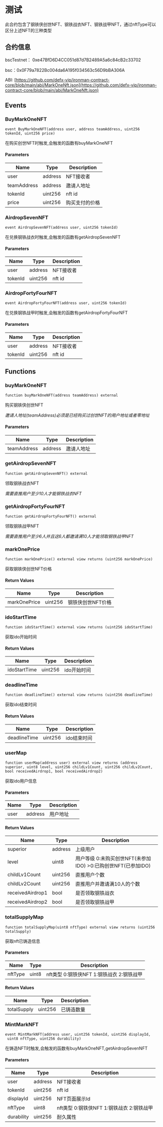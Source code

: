 # 测试

此合约包含了钢铁侠创世NFT、钢铁战衣NFT、钢铁战甲NFT，通过nftType可以区分上述NFT的三种类型

## 合约信息

bscTestnet： 0xe47BfD6D4CC051d87d7B2489A5a6c84cB2c33702

bsc：0x0F79a7822Bc004da6A195f034563c56D9bBA306A

ABI: [https://github.com/defx-vip/ironman-contract-core/blob/main/abi/MarkOneNft.json](https://github.com/defx-vip/ironman-contract-core/blob/main/abi/MarkOneNft.json)

## Events

### BuyMarkOneNFT

```solidity
event BuyMarkOneNFT(address user, address teamAddress, uint256 tokenId, uint256 price)
```

在购买创世NFT时触发,会触发的函数有buyMarkOneNFT

#### Parameters

| Name        | Type    | Description |
| ----------- | ------- | ----------- |
| user        | address | NFT接收者      |
| teamAddress | address | 邀请人地址       |
| tokenId     | uint256 | nft id      |
| price       | uint256 | 购买支付的价格     |

### AirdropSevenNFT

```solidity
event AirdropSevenNFT(address user, uint256 tokenId)
```

在兑换钢铁战衣时触发,会触发的函数有getAirdropSevenNFT

#### Parameters

| Name    | Type    | Description |
| ------- | ------- | ----------- |
| user    | address | NFT接收者      |
| tokenId | uint256 | nft id      |

### AirdropFortyFourNFT

```solidity
event AirdropFortyFourNFT(address user, uint256 tokenId)
```

在兑换钢铁战甲时触发,会触发的函数有getAirdropFortyFourNFT

#### Parameters

| Name    | Type    | Description |
| ------- | ------- | ----------- |
| user    | address | NFT接收者      |
| tokenId | uint256 | nft id      |

## Functions

### buyMarkOneNFT

```solidity
function buyMarkOneNFT(address teamAddress) external
```

购买钢铁侠创世NFT

_邀请人地址(teamAddress)必须是已经购买过创世NFT的用户地址或者零地址_

#### Parameters

| Name        | Type    | Description |
| ----------- | ------- | ----------- |
| teamAddress | address | 邀请人地址       |

### getAirdropSevenNFT

```solidity
function getAirdropSevenNFT() external
```

领取钢铁战衣NFT

_需要直推用户至少10人才能钢铁战衣NFT_

### getAirdropFortyFourNFT

```solidity
function getAirdropFortyFourNFT() external
```

领取钢铁战甲NFT

_需要直推用户至少6人并且这6人都邀请满10人才能领取钢铁战甲NFT_

### markOnePrice

```solidity
function markOnePrice() external view returns (uint256 markOnePrice)
```

获取钢铁侠创世NFT价格

#### Return Values

| Name         | Type    | Description |
| ------------ | ------- | ----------- |
| markOnePrice | uint256 | 钢铁侠创世NFT价格  |

### idoStartTime

```solidity
function idoStartTime() external view returns (uint256 idoStartTime)
```

获取ido开始时间

#### Return Values

| Name         | Type    | Description |
| ------------ | ------- | ----------- |
| idoStartTime | uint256 | ido开始时间     |

### deadlineTime

```solidity
function deadlineTime() external view returns (uint256 deadlineTime)
```

获取ido结束时间

#### Return Values

| Name         | Type    | Description |
| ------------ | ------- | ----------- |
| deadlineTime | uint256 | ido结束时间     |

### userMap

```solidity
function userMap(address user) external view returns (address superior, uint8 level, uint256 childLv1Count, uint256 childLv2Count, bool receivedAirdrop1, bool receivedAirdrop2)
```

获取ido用户信息

#### Parameters

| Name | Type    | Description |
| ---- | ------- | ----------- |
| user | address | 用户地址        |

#### Return Values

| Name             | Type    | Description                                |
| ---------------- | ------- | ------------------------------------------ |
| superior         | address | 上级用户                                       |
| level            | uint8   | 用户等级 0:未购买创世NFT(未参加IDO) >0:已购创世NFT(已参加IDO) |
| childLv1Count    | uint256 | 直推用户个数                                     |
| childLv2Count    | uint256 | 直推用户并邀请满10人的个数                             |
| receivedAirdrop1 | bool    | 是否领取钢铁战衣                                   |
| receivedAirdrop2 | bool    | 是否领取钢铁战甲                                   |

### totalSupplyMap

```solidity
function totalSupplyMap(uint8 nftType) external view returns (uint256 totalSupply)
```

获取nft已铸造信息

#### Parameters

| Name    | Type  | Description                  |
| ------- | ----- | ---------------------------- |
| nftType | uint8 | nft类型 0:钢铁侠NFT 1:钢铁战衣 2:钢铁战甲 |

#### Return Values

| Name        | Type    | Description |
| ----------- | ------- | ----------- |
| totalSupply | uint256 | 已铸造数量       |

### MintMarkNFT

```solidity
event MintMarkNFT(address user, uint256 tokenId, uint256 displayId,
 uint8 nftType, uint256 durability)
```

在铸造NFT时触发,会触发的函数有buyMarkOneNFT,getAirdropSevenNFT

#### Parameters

| Name       | Type    | Description                  |
| ---------- | ------- | ---------------------------- |
| user       | address | NFT接收者                       |
| tokenId    | uint256 | nft id                       |
| displayId  | uint256 | NFT页面展示Id                    |
| nftType    | uint8   | nft类型 0:钢铁侠NFT 1:钢铁战衣 2:钢铁战甲 |
| durability | uint256 | 耐久属性                         |
